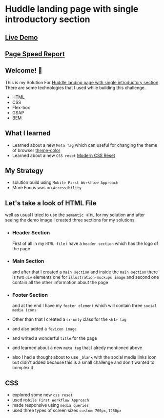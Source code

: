 # Huddle landing page with single introductory section

## [Live Demo](https://frontend-mentor-solutions-by-ss.netlify.app/newbie/huddle-landing-page-with-single-introductory-section/)
## [Page Speed Report](https://pagespeed.web.dev/analysis/https-frontend-mentor-solutions-by-ss-netlify-app-newbie-huddle-landing-page-with-single-introductory-section/dsxmnwi6bo?form_factor=mobile)

## Welcome! 👋
This is my Solution For [Huddle landing page with single introductory section](https://www.frontendmentor.io/challenges/huddle-landing-page-with-a-single-introductory-section-B_2Wvxgi0/hub) There are some technologies that I used while building this challenge.
* HTML
* CSS
* Flex-box
* GSAP
* BEM

## What I learned
* Learned about a new `Meta Tag` which can useful for changing the theme of browser [theme-color](https://developer.mozilla.org/en-US/docs/Web/HTML/Element/meta/name/theme-color)
* Learned about a new `CSS reset` [Modern CSS Reset](https://andy-bell.co.uk/a-modern-css-reset/)

## My Strategy
* solution build using `Mobile First Workflow Approach`
* More Focus was on `Accessibility`

## Let's take a look of HTML File
well as usual I tried to use the `semantic HTML` for my solution and after seeing the demo image I created three sections for my solutions 

* ### Header Section

  First of all in my `HTML file` i have a `header section` which has the logo of the page

* ### Main Section

  and after that I created a `main section` and inside the `main section` there is two `div` elements 
one for `illustration-mockups image` and second one contain all the other information about the page

* ### Footer Section

  and at the end I have my `footer element` which will contain three `social media icons`
  
* Other than that I created a `sr-only` class for the `<h1> tag` 
* and also added a `fevicon image`
* and writed a wonderful `title` for the page 
* and learned about a new `meta tag` that I alredy mentioned above
* also I had a thought about to use `_blank` with the social media links icon but didn't added because this is a small challenge and don't wanted to complex it
  
## CSS
* explored some new `css reset`
* used `Mobile First Workflow Approach`
* made responsive using `media queries`
* used three types of screen sizes
  `custom`, `700px`, `1250px`
 
